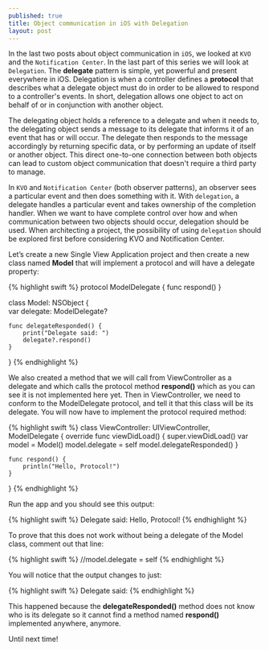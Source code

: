 ```yaml
---
published: true
title: Object communication in iOS with Delegation
layout: post
---
```

In the last two posts about object communication in `iOS`, we looked at `KVO` and the `Notification Center`. In the last part of this series we will look at `Delegation`. The __delegate__ pattern is simple, yet powerful and present everywhere in iOS. Delegation is when a controller defines a __protocol__ that describes what a delegate object must do in order to be allowed to respond to a controller's events. In short, delegation allows one object to act on behalf of or in conjunction with another object.

The delegating object holds a reference to a delegate and when it needs to, the delegating object sends a message to its delegate that informs it of an event that has or will occur. The delegate then responds to the message accordingly by returning specific data, or by performing an update of itself or another object. This direct one-to-one connection between both objects can lead to custom object communication that doesn't require a third party to manage.

In `KVO` and `Notification Center` (both observer patterns), an observer sees a particular event and then does something with it. With `delegation`, a delegate handles a particular event and takes ownership of the completion handler. When we want to have complete control over how and when communication between two objects should occur, delegation should be used. When architecting a project, the possibility of using `delegation` should be explored first before considering KVO and Notification Center.

Let’s create a new Single View Application project and then create a new class named __Model__ that will implement a protocol and will have a delegate property:

{% highlight swift %}
protocol ModelDelegate {
    func respond()
}

class Model: NSObject {    
    var delegate: ModelDelegate?
    
    func delegateResponded() {
        print("Delegate said: ")
        delegate?.respond()
    }
}
{% endhighlight %}

We also created a method that we will call from ViewController as a delegate and which calls the protocol method __respond()__ which as you can see it is not implemented here yet. Then in ViewController, we need to conform to the ModelDelegate protocol, and tell it that this class will be its delegate. You will now have to implement the protocol required method:

{% highlight swift %}
class ViewController: UIViewController, ModelDelegate {
    override func viewDidLoad() {
        super.viewDidLoad()
        var model = Model()
        model.delegate = self
        model.delegateResponded()
    }
    
    func respond() {
        println("Hello, Protocol!")
    }
}
{% endhighlight %}

Run the app and you should see this output:

{% highlight swift %}
Delegate said: Hello, Protocol!
{% endhighlight %}

To prove that this does not work without being a delegate of the Model class, comment out that line: 

{% highlight swift %}
//model.delegate = self
{% endhighlight %}

You will notice that the output changes to just:

{% highlight swift %}
Delegate said:
{% endhighlight %}

This happened because the __delegateResponded()__ method does not know who is its delegate so it cannot find a method named __respond()__ implemented anywhere, anymore.

Until next time!